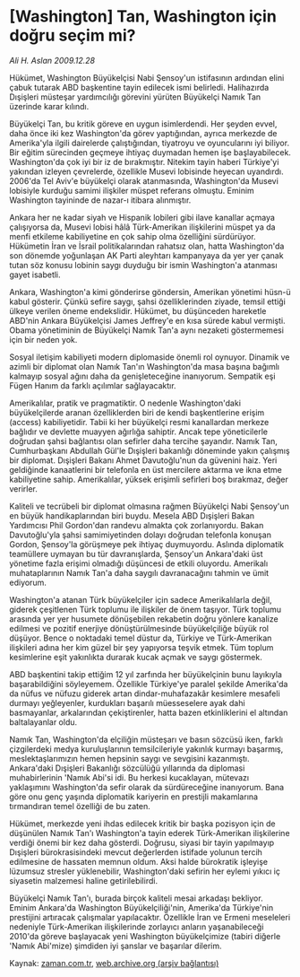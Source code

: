 # [Washington] Tan, Washington için doğru seçim mi?

*Ali H. Aslan 2009.12.28*

<tr><td class="metin" colspan="2" style="padding-top: 20px; padding-left: 5px; ">Hükümet, Washington Büyükelçisi Nabi Şensoy'un istifasının ardından elini çabuk tutarak ABD başkentine tayin edilecek ismi belirledi. Halihazırda Dışişleri müsteşar yardımcılığı görevini yürüten Büyükelçi Namık Tan üzerinde karar kılındı.</td></tr><tr><td class="metin" colspan="2" style="padding-top: 20px; padding-left: 5px; "><p> Büyükelçi Tan, bu kritik göreve en uygun isimlerdendi. Her şeyden evvel, daha önce iki kez Washington'da görev yaptığından, ayrıca merkezde de Amerika'yla ilgili dairelerde çalıştığından, tiyatroyu ve oyuncularını iyi biliyor. Bir eğitim sürecinden geçmeye ihtiyaç duymadan hemen işe başlayabilecek. Washington'da çok iyi bir iz de bırakmıştır. Nitekim tayin haberi Türkiye'yi yakından izleyen çevrelerde, özellikle Musevi lobisinde heyecan uyandırdı. 2006'da Tel Aviv'e büyükelçi olarak atanmasında, Washington'da Musevi lobisiyle kurduğu samimi ilişkiler müspet referans olmuştu. Eminim Washington tayininde de nazar-ı itibara alınmıştır.
<p> Ankara her ne kadar siyah ve Hispanik lobileri gibi ilave kanallar açmaya çalışıyorsa da, Musevi lobisi hâlâ Türk-Amerikan ilişkilerini müspet ya da menfi etkileme kabiliyetine en çok sahip olma özelliğini sürdürüyor. Hükümetin İran ve İsrail politikalarından rahatsız olan, hatta Washington'da son dönemde yoğunlaşan AK Parti aleyhtarı kampanyaya da yer yer çanak tutan söz konusu lobinin saygı duyduğu bir ismin Washington'a atanması gayet isabetli.
<p> Ankara, Washington'a kimi gönderirse göndersin, Amerikan yönetimi hüsn-ü kabul gösterir. Çünkü sefire saygı, şahsi özelliklerinden ziyade, temsil ettiği ülkeye verilen öneme endekslidir. Hükümet, bu düşünceden hareketle ABD'nin Ankara Büyükelçisi James Jeffrey'e en kısa sürede kabul vermişti. Obama yönetiminin de Büyükelçi Namık Tan'a aynı nezaketi göstermemesi için bir neden yok.
<p> Sosyal iletişim kabiliyeti modern diplomaside önemli rol oynuyor. Dinamik ve azimli bir diplomat olan Namık Tan'ın Washington'da masa başına bağımlı kalmayıp sosyal ağını daha da genişleteceğine inanıyorum. Sempatik eşi Fügen Hanım da farklı açılımlar sağlayacaktır. 
<p> Amerikalılar, pratik ve pragmatiktir. O nedenle Washington'daki büyükelçilerde aranan özelliklerden biri de kendi başkentlerine erişim (access) kabiliyetidir. Tabii ki her büyükelçi resmi kanallardan merkeze bağlıdır ve devlette muayyen ağırlığa sahiptir. Ancak tepe yöneticilerle doğrudan şahsi bağlantısı olan sefirler daha tercihe şayandır. Namık Tan, Cumhurbaşkanı Abdullah Gül'le Dışişleri bakanlığı döneminde yakın çalışmış bir diplomat. Dışişleri Bakanı Ahmet Davutoğlu'nun da güvenini haiz. Yeri geldiğinde kanaatlerini bir telefonla en üst mercilere aktarma ve ikna etme kabiliyetine sahip. Amerikalılar, yüksek erişimli sefirleri boş bırakmaz, değer verirler.
<p> Kaliteli ve tecrübeli bir diplomat olmasına rağmen Büyükelçi Nabi Şensoy'un en büyük handikaplarından biri buydu. Mesela ABD Dışişleri Bakan Yardımcısı Phil Gordon'dan randevu almakta çok zorlanıyordu. Bakan Davutoğlu'yla şahsi samimiyetinden dolayı doğrudan telefonla konuşan Gordon, Şensoy'la görüşmeye pek ihtiyaç duymuyordu. Aslında diplomatik teamüllere uymayan bu tür davranışlarda, Şensoy'un Ankara'daki üst yönetime fazla erişimi olmadığı düşüncesi de etkili oluyordu. Amerikalı muhataplarının Namık Tan'a daha saygılı davranacağını tahmin ve ümit ediyorum.
<p> Washington'a atanan Türk büyükelçiler için sadece Amerikalılarla değil, giderek çeşitlenen Türk toplumu ile ilişkiler de önem taşıyor. Türk toplumu arasında yer yer husumete dönüşebilen rekabetin doğru yönlere kanalize edilmesi ve pozitif enerjiye dönüştürülmesinde büyükelçiliğe büyük rol düşüyor. Bence o noktadaki temel düstur da, Türkiye ve Türk-Amerikan ilişkileri adına her kim güzel bir şey yapıyorsa teşvik etmek. Tüm toplum kesimlerine eşit yakınlıkta durarak kucak açmak ve saygı göstermek.
<p> ABD başkentini takip ettiğim 12 yıl zarfında her büyükelçinin bunu layıkıyla başarabildiğini söyleyemem. Özellikle Türkiye'ye paralel şekilde Amerika'da da nüfus ve nüfuzu giderek artan dindar-muhafazakâr kesimlere mesafeli durmayı yeğleyenler, kurdukları başarılı müesseselere ayak dahi basmayanlar, arkalarından çekiştirenler, hatta bazen etkinliklerini el altından baltalayanlar oldu.
<p> Namık Tan, Washington'da elçiliğin müsteşarı ve basın sözcüsü iken, farklı çizgilerdeki medya kuruluşlarının temsilcileriyle yakınlık kurmayı başarmış, meslektaşlarımızın hemen hepsinin saygı ve sevgisini kazanmıştı. Ankara'daki Dışişleri Bakanlığı sözcülüğü yıllarında da diplomasi muhabirlerinin 'Namık Abi'si idi. Bu herkesi kucaklayan, mütevazı yaklaşımını Washington'da sefir olarak da sürdüreceğine inanıyorum. Bana göre onu genç yaşında diplomatik kariyerin en prestijli makamlarına tırmandıran temel özelliği de bu zaten.
<p> Hükümet, merkezde yeni ihdas edilecek kritik bir başka pozisyon için de düşünülen Namık Tan'ı Washington'a tayin ederek Türk-Amerikan ilişkilerine verdiği önemi bir kez daha gösterdi. Doğrusu, siyasi bir tayin yapılmayıp Dışişleri bürokrasisindeki mevcut değerlerden istifade yolunun tercih edilmesine de hassaten memnun oldum. Aksi halde bürokratik işleyişe lüzumsuz stresler yüklenebilir, Washington'daki sefirin her eylemi yıkıcı iç siyasetin malzemesi haline getirilebilirdi. 
<p> Büyükelçi Namık Tan'ı, burada birçok kaliteli mesai arkadaşı bekliyor. Eminim Ankara'da Washington Büyükelçiliği'nin, Amerika'da Türkiye'nin prestijini artıracak çalışmalar yapılacaktır. Özellikle İran ve Ermeni meseleleri nedeniyle Türk-Amerikan ilişkilerinde zorlayıcı anların yaşanabileceği 2010'da göreve başlayacak yeni Washington büyükelçimize (tabiri diğerle 'Namık Abi'mize) şimdiden iyi şanslar ve başarılar dilerim.<br/></p></p></p></p></p></p></p></p></p></p></p></td></tr>

Kaynak: [zaman.com.tr](http://zaman.com.tr/yazar.do?yazino=932931), [web.archive.org (arşiv bağlantısı)](http://web.archive.org/web/20100325121020/http://zaman.com.tr:80/yazar.do?yazino=932931)
